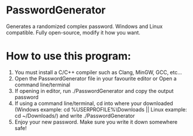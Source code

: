 # PasswordGenerator
Generates a randomized complex password.
Windows and Linux compatible.
Fully open-source, modify it how you want.

# How to use this program:

1. You must install a C/C++ compiler such as Clang, MinGW, GCC, etc...
2. Open the PasswordGenerator file in your favourite editor or Open a command line/terminal
3. If opening in editor, run ./PasswordGenerator and copy the output password
4. If using a command line/terminal, cd into where your downloaded (Windows example: cd %USERPROFILE%\Downloads || Linux example: cd ~/Downloads/) and write ./PasswordGenerator
5. Enjoy your new password. Make sure you write it down somewhere safe!
